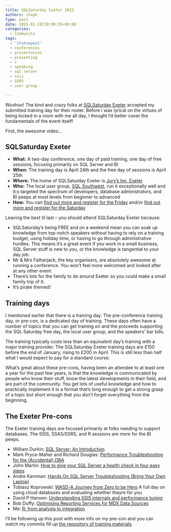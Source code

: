 ```yaml
---
title: SQLSaturday Exeter 2015
authors: steph
type: post
date: 2015-01-19T20:09:35+00:00
categories:
  - Community
tags:
  - 'statuspost'
  - conferences
  - presentation
  - presenting
  - r
  - speaking
  - sql server
  - ssis
  - SSRS
  - user group

---
```

Woohoo! The kind and crazy folks at <a href="https://www.sqlsaturday.com/372/eventhome.aspx" title="SQLSaturday Exeter 2015 homepage" target="_blank">SQLSaturday Exeter</a> accepted my submitted training day for their roster. Before I wax lyrical on the virtues of being locked in a room with me all day, I thought I&#8217;d better cover the fundamentals of the event itself!

First, the awesome video&#8230;
  

  
<!--more-->

## SQLSaturday Exeter

  * **What:** A two-day conference, one day of paid training, one day of free sessions, focusing primarily on SQL Server and BI
  * **When:** The training day is April 24th and the free day of sessions is April 25th
  * **Where:** The home of SQLSaturday Exeter is <a href="http://www.sqlsaturday.com/372/location.aspx" title="SQLSaturday Venue details" target="_blank">Jury&#8217;s Inn, Exeter</a>
  * **Who:** The local user group, <a href="http://sqlsouthwest.co.uk/" title="SQL Southwest website" target="_blank">SQL Southwest</a>, run it exceptionally well and it;s targeted the spectrum of developers, database administrators, and BI peeps at most levels from beginner to advanced
  * **How:** You can <a href="http://sqlsatexeter.azurewebsites.net/" title="SQLSaturday Exeter training homepage" target="_blank">find out more and register for the Friday</a> and/or <a href="https://www.sqlsaturday.com/372/eventhome.aspx" title="SQLSaturday Exeter 2015 homepage" target="_blank">find out more and register for the Saturday</a>

Leaving the best til last &#8211; you should attend SQLSaturday Exeter because:

  * SQLSaturday&#8217;s being FREE and on a weekend mean you can soak up knowledge from top-notch speakers without having to rely on a training budget, using holiday time, or having to go through administrative hurdles. This means it&#8217;s a great event if you work in a small business, SQL Server stuff is new to you, or the knowledge is tangential to your day job.
  * Mr & Mrs Fatherjack, the key organisers, are absolutely awesome at running a conference. You won&#8217;t feel more welcomed and looked after at any other event.
  * There&#8217;s lots for the family to do around Exeter so you could make a small family trip of it.
  * It&#8217;s pirate themed!

## Training days

I mentioned earlier that there is a training day. The pre-conference training day, or pre-con, is a dedicated day of training. These days often have a number of topics that you can get training on and the proceeds supporting the SQL Saturday free day, the local user group, and the speakers&#8217; bar bills.

The training typically costs less than an equivalent day&#8217;s training with a major training provider. The SQLSaturday Exeter training days are £150 before the end of January, rising to £200 in April. This is still less than half what I would expect to pay for a standard course.

What&#8217;s great about these pre-cons, having been an attendee to at least one a year for the past few years, is that the knowledge is communicated by people who know their stuff, know the latest developments in their field, and are part of the community. You get lots of useful knowledge and how to practically implement it in a format that&#8217;s long enough to get a strong grasp of a topic but short enough that you don&#8217;t forget everything from the beginning.

## The Exeter Pre-cons

The Exeter training days are focused primarily at folks needing to support databases. The SSIS, SSAS/SSRS, and R sessions are more for the BI peeps.

  * William Durkin: <a href="http://sqlsatexeter.azurewebsites.net/?page_id=291" title="SQL Server: An Introduction" target="_blank">SQL Server: An Introduction</a>
  * Mark Pryce-Maher and Richard Douglas: <a href="http://sqlsatexeter.azurewebsites.net/?page_id=641" title="Performance Troubleshooting for the (Accidental) DBA" target="_blank">Performance Troubleshooting for the (Accidental) DBA</a>
  * John Martin: <a href="http://sqlsatexeter.azurewebsites.net/" title="How to give your SQL Server a health check in four easy steps" target="_blank">How to give your SQL Server a health check in four easy steps</a>
  * Andre Kamman: <a href="http://sqlsatexeter.azurewebsites.net/" title="Hands On SQL Server Troubleshooting (Bring Your Own Laptop)" target="_blank">Hands On SQL Server Troubleshooting (Bring Your Own Laptop)</a>
  * Tobiasz Koprowski: <a href="http://sqlsatexeter.azurewebsites.net/" title="WASD-A Journey from Zero to be Hero" target="_blank">WASD-A Journey from Zero to be Hero</a> A full day on using cloud databases and evaluating whether theyre for you
  * David P Hansen: <a href="http://sqlsatexeter.azurewebsites.net/?page_id=311" title="Understanding SSIS internals and performance tuning" target="_blank">Understanding SSIS internals and performance tuning</a>
  * Bob Duffy: <a href="http://sqlsatexeter.azurewebsites.net/?page_id=391" title="Optimising Reporting Services for MDX Data Sources" target="_blank">Optimising Reporting Services for MDX Data Sources</a>
  * Me: <a href="http://sqlsatexeter.azurewebsites.net/?page_id=342" title="R: from analysis to integration" target="_blank">R: from analysis to integration</a>

I&#8217;ll be following up this post with more info on my pre-con and you can watch my commits fill up <a href="https://github.com/stephlocke/Rtraining" title="Github repo of training materials" target="_blank">the repository of training materials</a>.